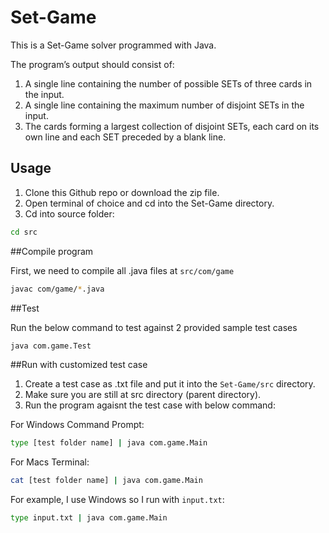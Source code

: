 # Set-Game

This is a Set-Game solver programmed with Java. 

The program’s output should consist of:
1. A single line containing the number of possible SETs of three cards in the input.
2. A single line containing the maximum number of disjoint SETs in the input.
3. The cards forming a largest collection of disjoint SETs, each card on its own line and each SET preceded by a blank line.

## Usage

1. Clone this Github repo or download the zip file.
2. Open terminal of choice and cd into the Set-Game directory.
3. Cd into source folder:

```bash
cd src
```

##Compile program

First, we need to compile all .java files at `src/com/game`

```bash
javac com/game/*.java
```

##Test

Run the below command to test against 2 provided sample test cases

```bash
java com.game.Test
```

##Run with customized test case

1. Create a test case as .txt file and put it into the `Set-Game/src` directory.
2. Make sure you are still at src directory (parent directory).
3. Run the program agaisnt the test case with below command: 

For Windows Command Prompt:

```bash
type [test folder name] | java com.game.Main
```

For Macs Terminal: 

```bash
cat [test folder name] | java com.game.Main
```

For example, I use Windows so I run with `input.txt`:

```bash
type input.txt | java com.game.Main
```



